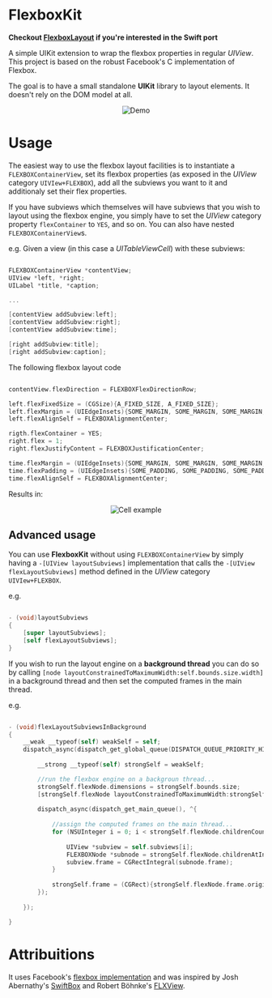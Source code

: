 # FlexboxKit

**Checkout [FlexboxLayout](https://github.com/alexdrone/FlexboxLayout) if you're interested in the Swift port**

A simple UIKit extension to wrap the flexbox properties in regular *UIView*. This project is based on the robust Facebook's C implementation of Flexbox.

The goal is to have a small standalone **UIKit** library to layout elements. It doesn't rely on the DOM model at all.


<p align="center">
    <img src="demo.gif") alt="Demo"/>
</p>



# Usage

The easiest way to use the flexbox layout facilities is to instantiate a `FLEXBOXContainerView`, set its flexbox properties (as exposed in the *UIView* category `UIVIew+FLEXBOX`), add all the 
subviews you want to it and additionaly set their flex properties.

If you have subviews which themselves will have subviews that you wish to layout using the flexbox engine, you simply have to set the *UIView* category property `flexContainer` to `YES`, and so on. You can also have nested `FLEXBOXContainerView`s.

e.g. Given a view (in this case a *UITableViewCell*) with these subviews:

```Objective-C

FLEXBOXContainerView *contentView;
UIView *left, *right;
UILabel *title, *caption;

...

[contentView addSubview:left];
[contentView addSubview:right];
[contentView addSubview:time];

[right addSubview:title];
[right addSubview:caption];

``` 

The following flexbox layout code

```Objective-C

contentView.flexDirection = FLEXBOXFlexDirectionRow;

left.flexFixedSize = (CGSize){A_FIXED_SIZE, A_FIXED_SIZE};
left.flexMargin = (UIEdgeInsets){SOME_MARGIN, SOME_MARGIN, SOME_MARGIN, SOME_MARGIN};
left.flexAlignSelf = FLEXBOXAlignmentCenter;

rigth.flexContainer = YES;
right.flex = 1;
right.flexJustifyContent = FLEXBOXJustificationCenter;

time.flexMargin = (UIEdgeInsets){SOME_MARGIN, SOME_MARGIN, SOME_MARGIN, SOME_MARGIN};
time.flexPadding = (UIEdgeInsets){SOME_PADDING, SOME_PADDING, SOME_PADDING, SOME_PADDING};
time.flexAlignSelf = FLEXBOXAlignmentCenter;

``` 
Results in:

<p align="center">
    <img src="cell-example.png") alt="Cell example"/>
</p>

## Advanced usage

You can use **FlexboxKit** without using `FLEXBOXContainerView` by simply having a `-[UIView layoutSubviews]` implementation that calls the `-[UIView flexLayoutSubviews]` method defined in the *UIView* category `UIVIew+FLEXBOX`.

e.g.

```Objective-C

- (void)layoutSubviews
{
    [super layoutSubviews];
    [self flexLayoutSubviews];
}


``` 

If you wish to run the layout engine on a **background thread** you can do so by calling 
`[node layoutConstrainedToMaximumWidth:self.bounds.size.width]` in a background thread and then set the computed frames in the main thread.

e.g.

```Objective-C

- (void)flexLayoutSubviewsInBackground
{
    __weak __typeof(self) weakSelf = self;
    dispatch_async(dispatch_get_global_queue(DISPATCH_QUEUE_PRIORITY_HIGH, 0), ^{
        
        __strong __typeof(self) strongSelf = weakSelf;

        //run the flexbox engine on a backgroun thread...
        strongSelf.flexNode.dimensions = strongSelf.bounds.size;
        [strongSelf.flexNode layoutConstrainedToMaximumWidth:strongSelf.bounds.size.width];
        
        dispatch_async(dispatch_get_main_queue(), ^{
            
            //assign the computed frames on the main thread...
            for (NSUInteger i = 0; i < strongSelf.flexNode.childrenCountBlock(); i++) {
                
                UIView *subview = self.subviews[i];
                FLEXBOXNode *subnode = strongSelf.flexNode.childrenAtIndexBlock(i);
                subview.frame = CGRectIntegral(subnode.frame);
            }
            
            strongSelf.frame = (CGRect){strongSelf.flexNode.frame.origin, strongSelf.flexNode.frame.size};
        });
        
    });

}

``` 


# Attribuitions 
It uses Facebook's [flexbox implementation][css-layout] and was inspired by Josh Abernathy's
[SwiftBox] and Robert Böhnke's [FLXView].

[css-layout]: https://github.com/facebook/css-layout
[swiftbox]: https://github.com/joshaber/SwiftBox
[flxview]: https://github.com/robb/FLXView

